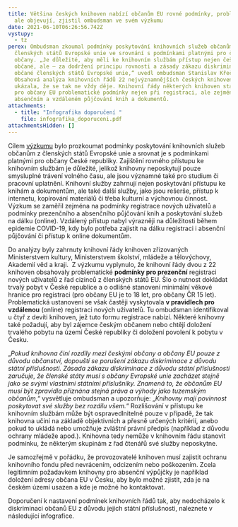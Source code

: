 ```yaml
---
title: Většina českých knihoven nabízí občanům EU rovné podmínky, problémy se
  ale objevují, zjistil ombudsman ve svém výzkumu
date: 2021-06-10T06:26:56.742Z
vystupy:
  - tz
perex: Ombudsman zkoumal podmínky poskytování knihovních služeb občanům z
  členských států Evropské unie ve srovnání s podmínkami platnými pro české
  občany. „Je důležité, aby měli ke knihovním službám přístup nejen čeští
  občané, ale – za dodržení principu rovnosti a zásady zákazu diskriminace – i
  občané členských států Evropské unie,“ uvedl ombudsman Stanislav Křeček.
  Obsahová analýza knihovních řádů 22 nejvýznamnějších českých knihoven ale
  ukázala, že se tak ne vždy děje. Knihovní řády některých knihoven stanovují
  pro občany EU problematické podmínky nejen při registraci, ale zejména při
  absenčním a vzdáleném půjčování knih a dokumentů.
attachments:
  - title: "Infografika doporučení "
    file: infografika_doporuceni.pdf
attachmentsHidden: []
---
```

<p>Cílem <a href="https://www.ochrance.cz/dokument/pristup_obcanu_eu_ke_knihovnim_sluzbam_v_cr/">výzkumu</a> bylo prozkoumat podmínky poskytování knihovních služeb občanům z členských států Evropské unie a srovnat je s podmínkami platnými pro občany České republiky. Zajištění rovného přístupu ke knihovním službám je důležité, jelikož knihovny neposkytují pouze smysluplné trávení volného času, ale jsou významné také pro studium či pracovní uplatnění. Knihovní služby zahrnují nejen poskytování přístupu ke knihám a dokumentům, ale také další služby, jako jsou rešerše, přístup k internetu, kopírování materiálů či třeba kulturní a výchovnou činnost. Výzkum se zaměřil zejména na podmínky registrace nových uživatelů a podmínky prezenčního a absenčního půjčování knih a poskytování služeb na dálku (online). Vzdálený přístup nabyl výrazněji na důležitosti během epidemie COVID-19, kdy bylo potřeba zajistit na dálku registraci i absenční půjčování či přístup k online dokumentům.</p>
<p>Do analýzy byly zahrnuty knihovní řády knihoven zřizovaných Ministerstvem kultury, Ministerstvem školství, mládeže a tělovýchovy, Akademií věd a kraji.&nbsp; Z výzkumu vyplynulo, že knihovní řády dvou z 22 knihoven obsahovaly problematické <strong>podmínky pro prezenční</strong> registraci nových uživatelů z řad cizinců z členských států EU. Šlo o nutnost dokládat trvalý pobyt v České republice a o odlišné stanovení minimální věkové hranice pro registraci (pro občany EU je to 18 let, pro občany ČR 15 let). Problematická ustanovení se však častěji vyskytovala <strong>v pravidlech pro vzdálenou</strong> (online) registraci nových uživatelů. Tu ombudsman identifikoval u čtyř z devíti knihoven, jež tuto formu registrace nabízí. Některé knihovny také požadují, aby byl zájemce českým občanem nebo chtějí doložení trvalého pobytu na území České republiky či doložení povolení k pobytu v Česku.</p>
<p>„<em>Pokud knihovna činí rozdíly mezi českými občany a občany EU pouze z důvodu občanství, dopouští se porušení zákazu diskriminace z důvodu státní příslušnosti. Zásada zákazu diskriminace z důvodu státní příslušnosti zaručuje, že členské státy musí s občany Evropské unie zacházet stejně jako se svými vlastními státními příslušníky. Znamená to, že občanům EU musí být zpravidla přiznána stejná práva a výhody jako tuzemským občanům</em>,“ vysvětluje ombudsman a upozorňuje: „<em>Knihovny mají povinnost poskytovat své služby bez rozdílu všem.</em>“ Rozlišování v přístupu ke knihovním službám může být ospravedlnitelné pouze v případě, že tak knihovna učiní na základě objektivních a přesně určených kritérií, anebo pokud to ukládá nebo umožňuje zvláštní právní předpis (například z důvodu ochrany mládeže apod.). Knihovna tedy nemůže v knihovním řádu stanovit podmínku, že některým skupinám z řad čtenářů své služby neposkytne.</p>
<p>Je samozřejmě v pořádku, že provozovatelé knihoven musí zajistit ochranu knihovního fondu před nevrácením, odcizením nebo poškozením. Zcela legitimním požadavkem knihovny pro absenční výpůjčky je například doložení adresy občana EU v Česku, aby bylo možné zjistit, zda je na českém území usazen a kde je možné ho kontaktovat.</p>
<p>Doporučení k nastavení podmínek knihovních řádů tak, aby nedocházelo k diskriminaci občanů EU z důvodu jejich státní příslušnosti, naleznete v následující infografice.</p>
